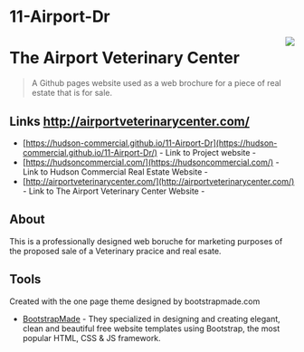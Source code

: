 # 11-Airport-Dr

<img src="icon.png" align="right" />

# The Airport Veterinary Center
> A Github pages website used as a web brochure for a piece of real estate that is for sale.



## Links http://airportveterinarycenter.com/

- [https://hudson-commercial.github.io/11-Airport-Dr](https://hudson-commercial.github.io/11-Airport-Dr/) - Link to Project website - 
- [https://hudsoncommercial.com/](https://hudsoncommercial.com/) - Link to Hudson Commercial Real Estate Website - 
- [http://airportveterinarycenter.com/](http://airportveterinarycenter.com/) - Link to The Airport Veterinary Center Website - 


## About

This is a professionally designed web boruche for marketing purposes of the proposed sale of a Veterinary pracice and real esate.

## Tools

Created with the one page theme designed by bootstrapmade.com

- [BootstrapMade](https://bootstrapmade.com/) - They specialized in designing and creating elegant, clean and beautiful
free website templates using Bootstrap, the most popular HTML, CSS & JS framework.
